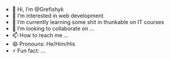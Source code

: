 - 👋 Hi, I’m @Grefishyk
- 👀 I’m interested in web development
- 🌱 I’m currently learning some shit in thunkable on IT courses
- 💞️ I’m looking to collaborate on ...
- 📫 How to reach me ...
- 😄 Pronouns: He/Him/His
- ⚡ Fun fact: ...

<!---
Grefishyk/Grefishyk is a ✨ special ✨ repository because its `README.md` (this file) appears on your GitHub profile.
You can click the Preview link to take a look at your changes.
--->
